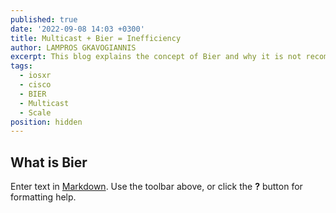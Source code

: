 ```yaml
---
published: true
date: '2022-09-08 14:03 +0300'
title: Multicast + Bier = Inefficiency
author: LAMPROS GKAVOGIANNIS
excerpt: This blog explains the concept of Bier and why it is not recommended
tags:
  - iosxr
  - cisco
  - BIER
  - Multicast
  - Scale
position: hidden
---
```

## What is Bier

Enter text in [Markdown](http://daringfireball.net/projects/markdown/). Use the toolbar above, or click the **?** button for formatting help.
